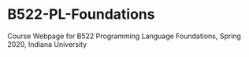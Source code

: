 # B522-PL-Foundations
Course Webpage for B522 Programming Language Foundations, Spring 2020, Indiana University

